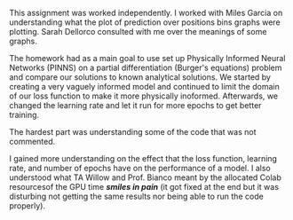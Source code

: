 This assignment was worked independently. I worked with Miles Garcia on understanding what the plot of prediction over positions bins graphs were plotting. Sarah Dellorco consulted with me over the meanings of some graphs.

The homework had as a main goal to use set up Physically Informed Neural Networks (PINNS) on a partial differentiation (Burger's equations) problem and compare our solutions to known analytical solutions. We started by creating a very vaguely informed model and continued to limit the domain of our loss function to make it more physically inoformed. Afterwards, we changed the learning rate and let it run for more epochs to get better training.

The hardest part was understanding some of the code that was not commented.

I gained more understanding on the effect that the loss function, learning rate, and number of epochs have on the performance of a model. I also understood what TA Willow and Prof. Bianco meant by the allocated Colab resourcesof the GPU time ***smiles in pain*** (it got fixed at the end but it was disturbing not getting the same results nor being able to run the code properly).
